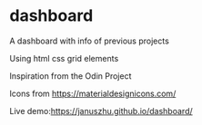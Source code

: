 # dashboard

A dashboard with info of previous projects

Using html css grid elements

Inspiration from the Odin Project

Icons from https://materialdesignicons.com/

Live demo:https://januszhu.github.io/dashboard/
